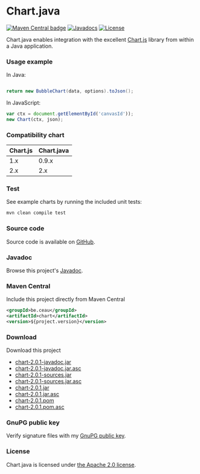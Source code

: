 # Chart.java

[![Maven Central badge](https://maven-badges.herokuapp.com/maven-central/be.ceau/chart/badge.svg)](https://mvnrepository.com/artifact/be.ceau/chart)  [![Javadocs](https://javadoc.io/badge/be.ceau/chart.svg)](https://javadoc.io/doc/be.ceau/chart)  [![License](https://img.shields.io/badge/License-Apache%202.0-blue.svg)](https://www.apache.org/licenses/LICENSE-2.0.txt)

Chart.java enables integration with the excellent [Chart.js](http://www.chartjs.org/) library from within a Java application.

### Usage example

In Java:

```Java

return new BubbleChart(data, options).toJson();
```

In JavaScript:

```JavaScript
var ctx = document.getElementById('canvasId'));
new Chart(ctx, json);
```

### Compatibility chart

Chart.js | Chart.java
------------ | -------------
1.x | 0.9.x
2.x | 2.x

### Test
See example charts by running the included unit tests:
```XML
mvn clean compile test
```

###	Source code
Source code is available on [GitHub](https://github.com/mdewilde/chart).

### Javadoc
Browse this project's [Javadoc](https://www.ceau.be/chart/apidocs/index.html).

### Maven Central
Include this project directly from Maven Central
```XML
<groupId>be.ceau</groupId>
<artifactId>chart</artifactId>
<version>${project.version}</version>
```

### Download
Download this project
* [chart-2.0.1-javadoc.jar](https://www.ceau.be/chart/chart-2.0.1-javadoc.jar)
* [chart-2.0.1-javadoc.jar.asc](https://www.ceau.be/chart/chart-2.0.1-javadoc.jar.asc)
* [chart-2.0.1-sources.jar](https://www.ceau.be/chart/chart-2.0.1-sources.jar)
* [chart-2.0.1-sources.jar.asc](https://www.ceau.be/chart/chart-2.0.1-sources.jar.asc)
* [chart-2.0.1.jar](https://www.ceau.be/chart/chart-2.0.1.jar)
* [chart-2.0.1.jar.asc](https://www.ceau.be/chart/chart-2.0.1.jar.asc)
* [chart-2.0.1.pom](https://www.ceau.be/chart/chart-2.0.1.pom)
* [chart-2.0.1.pom.asc](https://www.ceau.be/chart/chart-2.0.1.pom.asc)

### GnuPG public key
Verify signature files with my [GnuPG public key](https://www.ceau.be/pubkey.gpg).

### License
Chart.java is licensed under [the Apache 2.0 license](https://www.apache.org/licenses/LICENSE-2.0.txt).